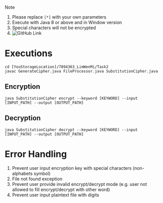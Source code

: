 > [!NOTE]
> 1. Please replace `[*]` with your own parameters
> 2. Execute with Java 8 or above and in Window version
> 3. Special characters will not be encrypted
> 4. ![GitHub Link](https://github.com/wmlim014/Cryptographic-Application/tree/main/Assignment%201/Task2)

# Executions
```
cd [YouStorageLocation]/7894363_LimWenMi/Task2
javac GenerateCipher.java FileProcessor.java SubstitutionCipher.java
```

## Encryption
```
java SubstitutionCipher encrypt --keyword [KEYWORD] --input [INPUT_PATH] --output [OUTPUT_PATH]
```

## Decryption
```
java SubstitutionCipher decrypt --keyword [KEYWORD] --input [INPUT_PATH] --output [OUTPUT_PATH]
```

# Error Handling
1.  Prevent user input encryption key with special characters (non-alphabets symbol)
2.	File not found exception
3.	Prevent user provide invalid encrypt/decrypt mode (e.g. user not allowed to fill encrypt/decrypt with other word)
4.	Prevent user input plaintext file with digits